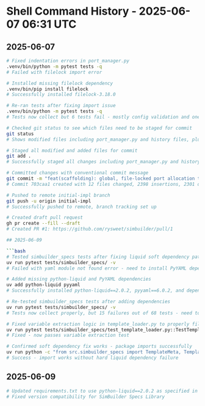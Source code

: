 # Shell Command History - 2025-06-07 06:31 UTC

## 2025-06-07

```bash
# Fixed indentation errors in port_manager.py
.venv/bin/python -m pytest tests -q
# Failed with filelock import error

# Installed missing filelock dependency
.venv/bin/pip install filelock
# Successfully installed filelock-3.18.0

# Re-ran tests after fixing import issue
.venv/bin/python -m pytest tests -q
# Tests now collect but 6 tests fail - mostly config validation and one port allocation test

# Checked git status to see which files need to be staged for commit
git status
# Shows modified files including port_manager.py and history files, plus untracked history files

# Staged all modified and added files for commit
git add .
# Successfully staged all changes including port_manager.py and history files

# Committed changes with conventional commit message
git commit -m "feat(scaffolding): global, file-locked port allocation to prevent multi-instance conflicts..."
# Commit 703caa1 created with 12 files changed, 2398 insertions, 2301 deletions

# Pushed to remote initial-impl branch
git push -u origin initial-impl
# Successfully pushed to remote, branch tracking set up

# Created draft pull request
gh pr create --fill --draft
# Created PR #1: https://github.com/rysweet/simbuilder/pull/1

## 2025-06-09

```bash
# Tested simbuilder_specs tests after fixing liquid soft dependency pattern
uv run pytest tests/simbuilder_specs/ -v
# Failed with yaml module not found error - need to install PyYAML dependency

# Added missing python-liquid and PyYAML dependencies
uv add python-liquid pyyaml
# Successfully installed python-liquid==2.0.2, pyyaml==6.0.2, and dependencies

# Re-tested simbuilder_specs tests after adding dependencies
uv run pytest tests/simbuilder_specs/ -v
# Tests now collect properly, but 15 failures out of 68 tests - need to fix test issues

# Fixed variable extraction logic in template_loader.py to properly filter local variables
uv run pytest tests/simbuilder_specs/test_template_loader.py::TestTemplateLoader::test_extract_variables_complex -v
# Fixed - now passes variable extraction test

# Confirmed soft dependency fix works - package imports successfully
uv run python -c "from src.simbuilder_specs import TemplateMeta, TemplateRenderRequest; print('Import successful')"
# Success - import works without hard liquid dependency failure
```
## 2025-06-09

```bash
# Updated requirements.txt to use python-liquid==2.0.2 as specified in Phase 4 requirements
# Fixed version compatibility for SimBuilder Specs Library
```